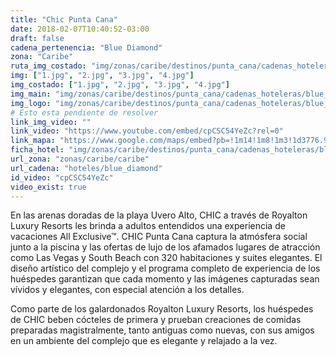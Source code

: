 ```yaml
---
title: "Chic Punta Cana"
date: 2018-02-07T10:40:52-03:00
draft: false
cadena_pertenencia: "Blue Diamond"
zona: "Caribe"
ruta_img_costado: "img/zonas/caribe/destinos/punta_cana/cadenas_hoteleras/blue_diamond/chic/chic_punta_cana/imagenes_hotel/"
img: ["1.jpg", "2.jpg", "3.jpg", "4.jpg"]
img_costado: ["1.jpg", "2.jpg", "3.jpg", "4.jpg"]
img_main: "img/zonas/caribe/destinos/punta_cana/cadenas_hoteleras/blue_diamond/chic/chic_punta_cana/ficha_hotel.jpg"
img_logo: "img/zonas/caribe/destinos/punta_cana/cadenas_hoteleras/blue_diamond/chic/chic_punta_cana/logo/logo_hotel.jpg"
# Esto esta pendiente de resolver
link_img_video: ""
link_video: "https://www.youtube.com/embed/cpCSC54YeZc?rel=0"
link_mapa: "https://www.google.com/maps/embed?pb=!1m14!1m8!1m3!1d3776.933668548674!2d-68.5730639!3d18.8011092!3m2!1i1024!2i768!4f13.1!3m3!1m2!1s0x8ea8ec846da3f2c5%3A0xe1094171f8670ecc!2sCHIC+by+Royalton+All+Exclusive+Resort+-+All+Inclusive!5e0!3m2!1ses!2scl!4v1518027995345"
ficha_hotel: "img/zonas/caribe/destinos/punta_cana/cadenas_hoteleras/blue_diamond/chic/chic_punta_cana/ficha_hotel.pdf"
url_zona: "zonas/caribe/caribe"
url_cadena: "hoteles/blue_diamond"
id_video: "cpCSC54YeZc"
video_exist: true
---
```

En las arenas doradas de la playa Uvero Alto, CHIC a través de Royalton Luxury Resorts les brinda a adultos entendidos una experiencia de vacaciones All Exclusive™. CHIC Punta Cana captura la atmósfera social junto a la piscina y las ofertas de lujo de los afamados lugares de atracción como Las Vegas y South Beach con 320 habitaciones y suites elegantes. El diseño artístico del complejo y el programa completo de experiencia de los huéspedes garantizan que cada momento y las imágenes capturadas sean vívidos y elegantes, con especial atención a los detalles.

Como parte de los galardonados Royalton Luxury Resorts, los huéspedes de CHIC beben cócteles de primera y prueban creaciones de comidas preparadas magistralmente, tanto antiguas como nuevas, con sus amigos en un ambiente del complejo que es elegante y relajado a la vez.

